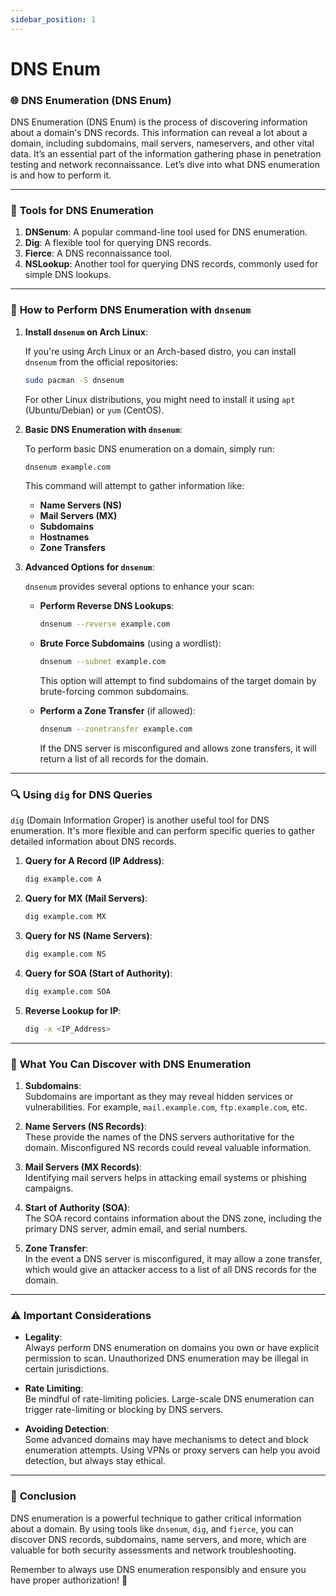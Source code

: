 ```yaml
---
sidebar_position: 1
---
```

# DNS Enum

### 🌐 **DNS Enumeration (DNS Enum)**

DNS Enumeration (DNS Enum) is the process of discovering information about a domain's DNS records. This information can reveal a lot about a domain, including subdomains, mail servers, nameservers, and other vital data. It’s an essential part of the information gathering phase in penetration testing and network reconnaissance. Let’s dive into what DNS enumeration is and how to perform it.

---

### 🧰 **Tools for DNS Enumeration**

1. **DNSenum**: A popular command-line tool used for DNS enumeration.
2. **Dig**: A flexible tool for querying DNS records.
3. **Fierce**: A DNS reconnaissance tool.
4. **NSLookup**: Another tool for querying DNS records, commonly used for simple DNS lookups.

---

### 🔨 **How to Perform DNS Enumeration with `dnsenum`**

1. **Install `dnsenum` on Arch Linux**:

   If you're using Arch Linux or an Arch-based distro, you can install `dnsenum` from the official repositories:

   ```bash
   sudo pacman -S dnsenum
   ```

   For other Linux distributions, you might need to install it using `apt` (Ubuntu/Debian) or `yum` (CentOS).

2. **Basic DNS Enumeration with `dnsenum`**:

   To perform basic DNS enumeration on a domain, simply run:

   ```bash
   dnsenum example.com
   ```

   This command will attempt to gather information like:
   - **Name Servers (NS)**
   - **Mail Servers (MX)**
   - **Subdomains**
   - **Hostnames**
   - **Zone Transfers**

3. **Advanced Options for `dnsenum`**:

   `dnsenum` provides several options to enhance your scan:

   - **Perform Reverse DNS Lookups**:
   
     ```bash
     dnsenum --reverse example.com
     ```
   
   - **Brute Force Subdomains** (using a wordlist):

     ```bash
     dnsenum --subnet example.com
     ```

     This option will attempt to find subdomains of the target domain by brute-forcing common subdomains.

   - **Perform a Zone Transfer** (if allowed):

     ```bash
     dnsenum --zonetransfer example.com
     ```

     If the DNS server is misconfigured and allows zone transfers, it will return a list of all records for the domain.

---

### 🔍 **Using `dig` for DNS Queries**

`dig` (Domain Information Groper) is another useful tool for DNS enumeration. It's more flexible and can perform specific queries to gather detailed information about DNS records.

1. **Query for A Record (IP Address)**:

   ```bash
   dig example.com A
   ```

2. **Query for MX (Mail Servers)**:

   ```bash
   dig example.com MX
   ```

3. **Query for NS (Name Servers)**:

   ```bash
   dig example.com NS
   ```

4. **Query for SOA (Start of Authority)**:

   ```bash
   dig example.com SOA
   ```

5. **Reverse Lookup for IP**:

   ```bash
   dig -x <IP_Address>
   ```

---

### 🧩 **What You Can Discover with DNS Enumeration**

1. **Subdomains**:  
   Subdomains are important as they may reveal hidden services or vulnerabilities. For example, `mail.example.com`, `ftp.example.com`, etc.

2. **Name Servers (NS Records)**:  
   These provide the names of the DNS servers authoritative for the domain. Misconfigured NS records could reveal valuable information.

3. **Mail Servers (MX Records)**:  
   Identifying mail servers helps in attacking email systems or phishing campaigns.

4. **Start of Authority (SOA)**:  
   The SOA record contains information about the DNS zone, including the primary DNS server, admin email, and serial numbers.

5. **Zone Transfer**:  
   In the event a DNS server is misconfigured, it may allow a zone transfer, which would give an attacker access to a list of all DNS records for the domain.

---

### ⚠️ **Important Considerations**

- **Legality**:  
   Always perform DNS enumeration on domains you own or have explicit permission to scan. Unauthorized DNS enumeration may be illegal in certain jurisdictions.

- **Rate Limiting**:  
   Be mindful of rate-limiting policies. Large-scale DNS enumeration can trigger rate-limiting or blocking by DNS servers.

- **Avoiding Detection**:  
   Some advanced domains may have mechanisms to detect and block enumeration attempts. Using VPNs or proxy servers can help you avoid detection, but always stay ethical.

---

### 🏁 **Conclusion**

DNS enumeration is a powerful technique to gather critical information about a domain. By using tools like `dnsenum`, `dig`, and `fierce`, you can discover DNS records, subdomains, name servers, and more, which are valuable for both security assessments and network troubleshooting.

Remember to always use DNS enumeration responsibly and ensure you have proper authorization! 🎉